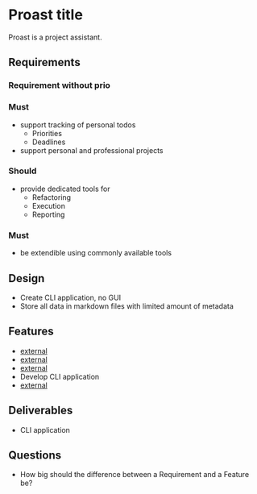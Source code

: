 <!--
[proast]
-->
# Proast title

Proast is a project assistant.

## Requirements

### Requirement without prio


### Must

* support tracking of personal todos
  * Priorities
  *  Deadlines
* support personal and professional projects

### Should

* provide dedicated tools for
  * Refactoring
  * Execution
  * Reporting

### Must

* be extendible using commonly available tools

## Design

* Create CLI application, no GUI
* Store all data in markdown files with limited amount of metadata

## Features

* [external](key:file_format)
* [external](key:schema)
* [external](path:/proast/@design)
* Develop CLI application
* [external](key:app)

## Deliverables

* CLI application

## Questions

* How big should the difference between a Requirement and a Feature be?
